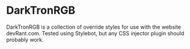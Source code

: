 # DarkTronRGB
DarkTronRGB is a collection of override styles for use with the website devRant.com. Tested using Stylebot, but any CSS injector plugin should probably work.
